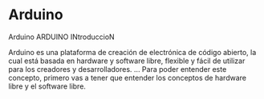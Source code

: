 # Arduino
Arduino
ARDUINO
INtroduccioN

Arduino es una plataforma de creación de electrónica de código abierto, la cual está basada en hardware y software libre, flexible y fácil de utilizar para los creadores y desarrolladores. ... Para poder entender este concepto, primero vas a tener que entender los conceptos de hardware libre y el software libre.
